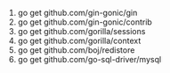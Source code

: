 1. go get github.com/gin-gonic/gin
2. go get github.com/gin-gonic/contrib
3. go get github.com/gorilla/sessions
4. go get github.com/gorilla/context
5. go get github.com/boj/redistore
6. go get github.com/go-sql-driver/mysql